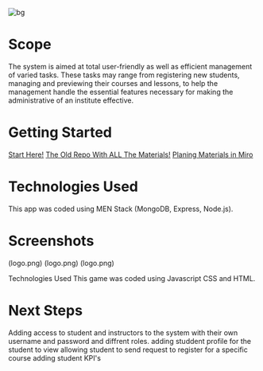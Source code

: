![bg](https://github.com/user-attachments/assets/7773ff3e-0dd5-45a5-b89b-ef9da57edfbe)
# Scope
The system is aimed at total user-friendly as well as efficient management of varied tasks. These tasks may range from registering new students, managing and previewing their courses and lessons,  to help the management handle the essential features necessary for making the administrative of an institute effective.

# Getting Started
[Start Here!](https://student-course-manager-app-6386db09fab1.herokuapp.com)
[The Old Repo With ALL The Materials!](https://github.com/MaryamAli21/Project-2.git)
[Planing Materials in Miro ](https://[https://miro.com/app/board/uXjVKyokqwk=/?share_link_id=132287352484])


# Technologies Used
This app was coded using MEN Stack (MongoDB, Express, Node.js).

# Screenshots
(logo.png)
(logo.png)
(logo.png)

Technologies Used
This game was coded using Javascript CSS and  HTML.

# Next Steps
Adding access to student and instructors to the system with their own username and password and diffrent roles.
adding studdent profile for the student to view 
allowing student to send request to register for a specific course 
adding student KPI's
